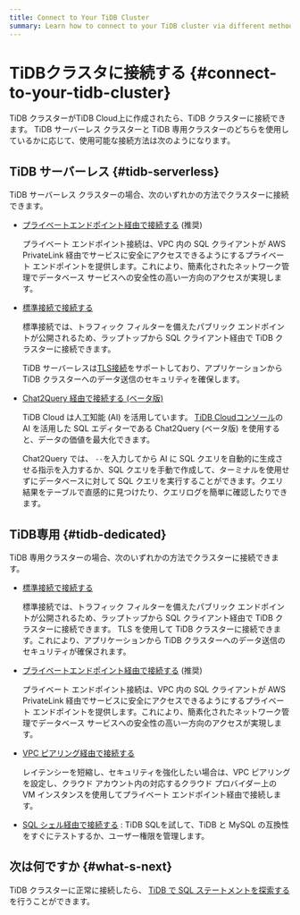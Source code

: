 ```yaml
---
title: Connect to Your TiDB Cluster
summary: Learn how to connect to your TiDB cluster via different methods.
---
```


# TiDBクラスタに接続する {#connect-to-your-tidb-cluster}

TiDB クラスターがTiDB Cloud上に作成されたら、TiDB クラスターに接続できます。 TiDB サーバーレス クラスターと TiDB 専用クラスターのどちらを使用しているかに応じて、使用可能な接続方法は次のようになります。

## TiDB サーバーレス {#tidb-serverless}

TiDB サーバーレス クラスターの場合、次のいずれかの方法でクラスターに接続できます。

-   [<a href="/tidb-cloud/set-up-private-endpoint-connections.md">プライベートエンドポイント経由で接続する</a>](/tidb-cloud/set-up-private-endpoint-connections.md) (推奨)

    プライベート エンドポイント接続は、VPC 内の SQL クライアントが AWS PrivateLink 経由でサービスに安全にアクセスできるようにするプライベート エンドポイントを提供します。これにより、簡素化されたネットワーク管理でデータベース サービスへの安全性の高い一方向のアクセスが実現します。

-   [<a href="/tidb-cloud/connect-via-standard-connection.md#tidb-serverless">標準接続で接続する</a>](/tidb-cloud/connect-via-standard-connection.md#tidb-serverless)

    標準接続では、トラフィック フィルターを備えたパブリック エンドポイントが公開されるため、ラップトップから SQL クライアント経由で TiDB クラスターに接続できます。

    TiDB サーバーレスは[<a href="/tidb-cloud/secure-connections-to-serverless-tier-clusters.md">TLS接続</a>](/tidb-cloud/secure-connections-to-serverless-tier-clusters.md)をサポートしており、アプリケーションから TiDB クラスターへのデータ送信のセキュリティを確保します。

-   [<a href="/tidb-cloud/explore-data-with-chat2query.md">Chat2Query 経由で接続する (ベータ版)</a>](/tidb-cloud/explore-data-with-chat2query.md)

    TiDB Cloud は人工知能 (AI) を活用しています。 [<a href="https://tidbcloud.com/">TiDB Cloudコンソール</a>](https://tidbcloud.com/)の AI を活用した SQL エディターである Chat2Query (ベータ版) を使用すると、データの価値を最大化できます。

    Chat2Query では、 `--`を入力してから AI に SQL クエリを自動的に生成させる指示を入力するか、SQL クエリを手動で作成して、ターミナルを使用せずにデータベースに対して SQL クエリを実行することができます。クエリ結果をテーブルで直感的に見つけたり、クエリログを簡単に確認したりできます。

## TiDB専用 {#tidb-dedicated}

TiDB 専用クラスターの場合、次のいずれかの方法でクラスターに接続できます。

-   [<a href="/tidb-cloud/connect-via-standard-connection.md#tidb-dedicated">標準接続で接続する</a>](/tidb-cloud/connect-via-standard-connection.md#tidb-dedicated)

    標準接続では、トラフィック フィルターを備えたパブリック エンドポイントが公開されるため、ラップトップから SQL クライアント経由で TiDB クラスターに接続できます。 TLS を使用して TiDB クラスターに接続できます。これにより、アプリケーションから TiDB クラスターへのデータ送信のセキュリティが確保されます。

-   [<a href="/tidb-cloud/set-up-private-endpoint-connections.md">プライベートエンドポイント経由で接続する</a>](/tidb-cloud/set-up-private-endpoint-connections.md) (推奨)

    プライベート エンドポイント接続は、VPC 内の SQL クライアントが AWS PrivateLink 経由でサービスに安全にアクセスできるようにするプライベート エンドポイントを提供します。これにより、簡素化されたネットワーク管理でデータベース サービスへの安全性の高い一方向のアクセスが実現します。

-   [<a href="/tidb-cloud/set-up-vpc-peering-connections.md">VPC ピアリング経由で接続する</a>](/tidb-cloud/set-up-vpc-peering-connections.md)

    レイテンシーを短縮し、セキュリティを強化したい場合は、VPC ピアリングを設定し、クラウド アカウント内の対応するクラウド プロバイダー上の VM インスタンスを使用してプライベート エンドポイント経由で接続します。

-   [<a href="/tidb-cloud/connect-via-sql-shell.md">SQL シェル経由で接続する</a>](/tidb-cloud/connect-via-sql-shell.md) : TiDB SQLを試して、TiDB と MySQL の互換性をすぐにテストするか、ユーザー権限を管理します。

## 次は何ですか {#what-s-next}

TiDB クラスターに正常に接続したら、 [<a href="/basic-sql-operations.md">TiDB で SQL ステートメントを探索する</a>](/basic-sql-operations.md)を行うことができます。
